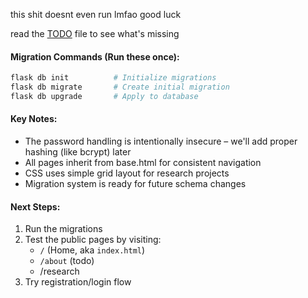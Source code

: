 this shit doesnt even run lmfao good luck

read the [TODO](./TODO.md) file to see what's missing

#### Migration Commands (Run these once):

```bash
flask db init          # Initialize migrations
flask db migrate       # Create initial migration
flask db upgrade       # Apply to database
```

#### Key Notes:

- The password handling is intentionally insecure – we'll add proper hashing (like bcrypt) later
- All pages inherit from base.html for consistent navigation
- CSS uses simple grid layout for research projects
- Migration system is ready for future schema changes

#### Next Steps:

1. Run the migrations
2. Test the public pages by visiting:
   - `/` (Home, aka `index.html`)
   - `/about` (todo)
   - /research
3. Try registration/login flow
